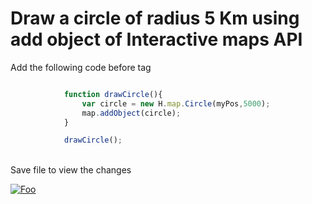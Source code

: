 


# Draw a circle of radius 5 Km using add object of Interactive maps API
Add the following code before </script> tag

```javascript

            function drawCircle(){
                var circle = new H.map.Circle(myPos,5000);
                map.addObject(circle);
            }

            drawCircle();
```
</br>Save file to view the changes


[![Foo](https://github.com/kuberaspeaking/HERE-JS-workshop/blob/master/img/s4.png)](https://github.com/kuberaspeaking/HERE-JS-workshop/blob/master/Step4.md) 
